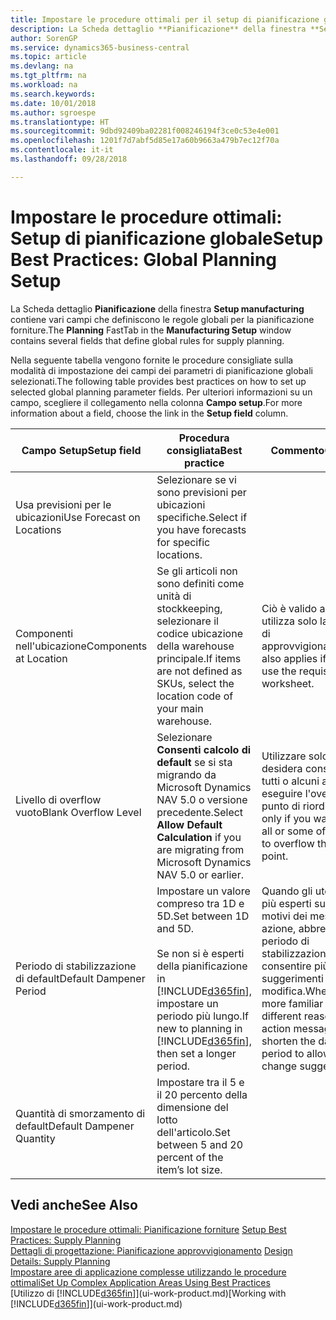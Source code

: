 ```yaml
---
title: Impostare le procedure ottimali per il setup di pianificazione globale | Microsoft Docs
description: La Scheda dettaglio **Pianificazione** della finestra **Setup manufacturing** contiene vari campi che definiscono le regole globali per la pianificazione forniture.
author: SorenGP
ms.service: dynamics365-business-central
ms.topic: article
ms.devlang: na
ms.tgt_pltfrm: na
ms.workload: na
ms.search.keywords: 
ms.date: 10/01/2018
ms.author: sgroespe
ms.translationtype: HT
ms.sourcegitcommit: 9dbd92409ba02281f008246194f3ce0c53e4e001
ms.openlocfilehash: 1201f7d7abf5d85e17a60b9663a479b7ec12f70a
ms.contentlocale: it-it
ms.lasthandoff: 09/28/2018

---
```

# <a name="setup-best-practices-global-planning-setup"></a><span data-ttu-id="cfece-103">Impostare le procedure ottimali: Setup di pianificazione globale</span><span class="sxs-lookup"><span data-stu-id="cfece-103">Setup Best Practices: Global Planning Setup</span></span>
<span data-ttu-id="cfece-104">La Scheda dettaglio **Pianificazione** della finestra **Setup manufacturing** contiene vari campi che definiscono le regole globali per la pianificazione forniture.</span><span class="sxs-lookup"><span data-stu-id="cfece-104">The **Planning** FastTab in the **Manufacturing Setup** window contains several fields that define global rules for supply planning.</span></span>  

 <span data-ttu-id="cfece-105">Nella seguente tabella vengono fornite le procedure consigliate sulla modalità di impostazione dei campi dei parametri di pianificazione globali selezionati.</span><span class="sxs-lookup"><span data-stu-id="cfece-105">The following table provides best practices on how to set up selected global planning parameter fields.</span></span> <span data-ttu-id="cfece-106">Per ulteriori informazioni su un campo, scegliere il collegamento nella colonna **Campo setup**.</span><span class="sxs-lookup"><span data-stu-id="cfece-106">For more information about a field, choose the link in the **Setup field** column.</span></span>  

|<span data-ttu-id="cfece-107">Campo Setup</span><span class="sxs-lookup"><span data-stu-id="cfece-107">Setup field</span></span>|<span data-ttu-id="cfece-108">Procedura consigliata</span><span class="sxs-lookup"><span data-stu-id="cfece-108">Best practice</span></span>|<span data-ttu-id="cfece-109">Commento</span><span class="sxs-lookup"><span data-stu-id="cfece-109">Comment</span></span>|  
|-----------------|-------------------|-------------|  
|<span data-ttu-id="cfece-110">Usa previsioni per le ubicazioni</span><span class="sxs-lookup"><span data-stu-id="cfece-110">Use Forecast on Locations</span></span>|<span data-ttu-id="cfece-111">Selezionare se vi sono previsioni per ubicazioni specifiche.</span><span class="sxs-lookup"><span data-stu-id="cfece-111">Select if you have forecasts for specific locations.</span></span>||  
|<span data-ttu-id="cfece-112">Componenti nell'ubicazione</span><span class="sxs-lookup"><span data-stu-id="cfece-112">Components at Location</span></span>|<span data-ttu-id="cfece-113">Se gli articoli non sono definiti come unità di stockkeeping, selezionare il codice ubicazione della warehouse principale.</span><span class="sxs-lookup"><span data-stu-id="cfece-113">If items are not defined as SKUs, select the location code of your main warehouse.</span></span>|<span data-ttu-id="cfece-114">Ciò è valido anche se si utilizza solo la richiesta di approvvigionamento.</span><span class="sxs-lookup"><span data-stu-id="cfece-114">This also applies if you only use the requisition worksheet.</span></span>|  
|<span data-ttu-id="cfece-115">Livello di overflow vuoto</span><span class="sxs-lookup"><span data-stu-id="cfece-115">Blank Overflow Level</span></span>|<span data-ttu-id="cfece-116">Selezionare **Consenti calcolo di default** se si sta migrando da Microsoft Dynamics NAV 5.0 o versione precedente.</span><span class="sxs-lookup"><span data-stu-id="cfece-116">Select **Allow Default Calculation** if you are migrating from Microsoft Dynamics NAV 5.0 or earlier.</span></span>|<span data-ttu-id="cfece-117">Utilizzare solo se si desidera consentire a tutti o alcuni articoli di eseguire l'overflow del punto di riordino.</span><span class="sxs-lookup"><span data-stu-id="cfece-117">Use only if you want to allow all or some of your items to overflow the reorder point.</span></span>|  
|<span data-ttu-id="cfece-118">Periodo di stabilizzazione di default</span><span class="sxs-lookup"><span data-stu-id="cfece-118">Default Dampener Period</span></span>|<span data-ttu-id="cfece-119">Impostare un valore compreso tra 1D e 5D.</span><span class="sxs-lookup"><span data-stu-id="cfece-119">Set between 1D and 5D.</span></span><br /><br /> <span data-ttu-id="cfece-120">Se non si è esperti della pianificazione in [!INCLUDE[d365fin](includes/d365fin_md.md)], impostare un periodo più lungo.</span><span class="sxs-lookup"><span data-stu-id="cfece-120">If new to planning in [!INCLUDE[d365fin](includes/d365fin_md.md)], then set a longer period.</span></span>|<span data-ttu-id="cfece-121">Quando gli utenti sono più esperti sui diversi motivi dei messaggi di azione, abbreviare il periodo di stabilizzazione per consentire più suggerimenti di modifica.</span><span class="sxs-lookup"><span data-stu-id="cfece-121">When users are more familiar with the different reasons for action messages, then shorten the dampener period to allow more change suggestions.</span></span>|  
|<span data-ttu-id="cfece-122">Quantità di smorzamento di default</span><span class="sxs-lookup"><span data-stu-id="cfece-122">Default Dampener Quantity</span></span>|<span data-ttu-id="cfece-123">Impostare tra il 5 e il 20 percento della dimensione del lotto dell'articolo.</span><span class="sxs-lookup"><span data-stu-id="cfece-123">Set between 5 and 20 percent of the item’s lot size.</span></span>||  

## <a name="see-also"></a><span data-ttu-id="cfece-124">Vedi anche</span><span class="sxs-lookup"><span data-stu-id="cfece-124">See Also</span></span>  
 <span data-ttu-id="cfece-125">[Impostare le procedure ottimali: Pianificazione forniture](setup-best-practices-supply-planning.md) </span><span class="sxs-lookup"><span data-stu-id="cfece-125">[Setup Best Practices: Supply Planning](setup-best-practices-supply-planning.md) </span></span>  
 <span data-ttu-id="cfece-126">[Dettagli di progettazione: Pianificazione approvvigionamento](design-details-supply-planning.md) </span><span class="sxs-lookup"><span data-stu-id="cfece-126">[Design Details: Supply Planning](design-details-supply-planning.md) </span></span>  
 [<span data-ttu-id="cfece-127">Impostare aree di applicazione complesse utilizzando le procedure ottimali</span><span class="sxs-lookup"><span data-stu-id="cfece-127">Set Up Complex Application Areas Using Best Practices</span></span>](set-up-complex-application-areas-using-best-practices.md)  
 <span data-ttu-id="cfece-128">[Utilizzo di [!INCLUDE[d365fin](includes/d365fin_md.md)]](ui-work-product.md)</span><span class="sxs-lookup"><span data-stu-id="cfece-128">[Working with [!INCLUDE[d365fin](includes/d365fin_md.md)]](ui-work-product.md)</span></span>


